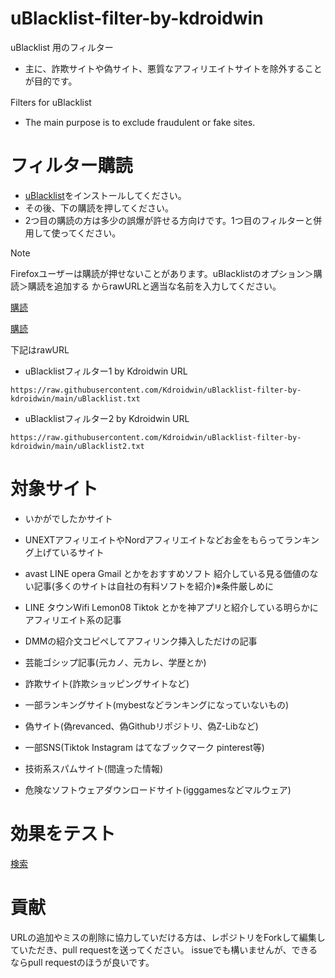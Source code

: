 # uBlacklist-filter-by-kdroidwin


uBlacklist 用のフィルター　
- 主に、詐欺サイトや偽サイト、悪質なアフィリエイトサイトを除外することが目的です。

Filters for uBlacklist　
- The main purpose is to exclude fraudulent or fake sites.

# フィルター購読

- [uBlacklist](https://iorate.github.io/ublacklist/ja/docs)をインストールしてください。
- その後、下の購読を押してください。
- 2つ目の購読の方は多少の誤爆が許せる方向けです。1つ目のフィルターと併用して使ってください。

> [!NOTE]
>Firefoxユーザーは購読が押せないことがあります。uBlacklistのオプション＞購読＞購読を追加する からrawURLと適当な名前を入力してください。


[購読](https://iorate.github.io/ublacklist/subscribe?name=uBlacklist-filter-by-kdroidwin&url=https://raw.githubusercontent.com/Kdroidwin/uBlacklist-filter-by-kdroidwin/main/uBlacklist.txt)

[購読](https://iorate.github.io/ublacklist/subscribe?name=uBlacklist-filter-by-kdroidwin2&url=https%3A%2F%2Fraw.githubusercontent.com/Kdroidwin/uBlacklist-filter-by-kdroidwin/main/uBlacklist2.txt)


下記はrawURL
- uBlacklistフィルター1 by Kdroidwin URL
```
https://raw.githubusercontent.com/Kdroidwin/uBlacklist-filter-by-kdroidwin/main/uBlacklist.txt
```

- uBlacklistフィルター2 by Kdroidwin URL
```
https://raw.githubusercontent.com/Kdroidwin/uBlacklist-filter-by-kdroidwin/main/uBlacklist2.txt
```

# 対象サイト

- いかがでしたかサイト
- UNEXTアフィリエイトやNordアフィリエイトなどお金をもらってランキング上げているサイト
- avast LINE opera Gmail とかをおすすめソフト 紹介している見る価値のない記事(多くのサイトは自社の有料ソフトを紹介)※条件厳しめに
- LINE タウンWifi Lemon08 Tiktok とかを神アプリと紹介している明らかにアフィリエイト系の記事

- DMMの紹介文コピペしてアフィリンク挿入しただけの記事

- 芸能ゴシップ記事(元カノ、元カレ、学歴とか)

- 詐欺サイト(詐欺ショッピングサイトなど)

- 一部ランキングサイト(mybestなどランキングになっていないもの)

- 偽サイト(偽revanced、偽Githubリポジトリ、偽Z-Libなど)

- 一部SNS(Tiktok Instagram はてなブックマーク pinterest等)

- 技術系スパムサイト(間違った情報)

- 危険なソフトウェアダウンロードサイト(igggamesなどマルウェア)


# 効果をテスト

[検索](https://www.google.com/search?q=%E5%85%AC%E5%BC%8F+site%3Aonline+OR+site%3Acn+OR+site%3Ashop+OR+site%3Atop+OR+site%3Asite+OR+site%3Aapp+OR+site%3Acfd+OR+site%3Axyz+OR+site%3Ame+OR+site%3Ame+OR+site%3Aru+OR+site%3Auk+OR+site%3Apl+OR+site%3Aonline+OR+site%3Ashop&sca_upv=1#ip=1)


# 貢献

URLの追加やミスの削除に協力していだける方は、レポジトリをForkして編集していただき、pull requestを送ってください。
issueでも構いませんが、できるならpull requestのほうが良いです。

